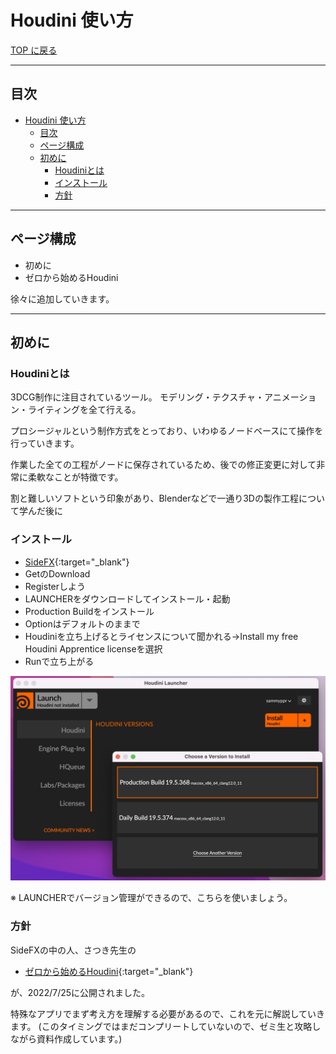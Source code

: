 # Houdini 使い方

[TOP に戻る](../../index.md)

---

## 目次

- [Houdini 使い方](#houdini-使い方)
  - [目次](#目次)
  - [ページ構成](#ページ構成)
  - [初めに](#初めに)
    - [Houdiniとは](#houdiniとは)
    - [インストール](#インストール)
    - [方針](#方針)

---
## ページ構成
- 初めに
- ゼロから始めるHoudini

徐々に追加していきます。

---
## 初めに
### Houdiniとは
3DCG制作に注目されているツール。
モデリング・テクスチャ・アニメーション・ライティングを全て行える。

プロシージャルという制作方式をとっており、いわゆるノードベースにて操作を行っていきます。

作業した全ての工程がノードに保存されているため、後での修正変更に対して非常に柔軟なことが特徴です。

割と難しいソフトという印象があり、Blenderなどで一通り3Dの製作工程について学んだ後に

### インストール
- [SideFX](https://www.sidefx.com/ja/){:target="_blank"} 
- GetのDownload
- Registerしよう
- LAUNCHERをダウンロードしてインストール・起動
- Production Buildをインストール
- Optionはデフォルトのままで
- Houdiniを立ち上げるとライセンスについて聞かれる->Install my free Houdini Apprentice licenseを選択
- Runで立ち上がる

![](img/houdini_launcher.png)

※ LAUNCHERでバージョン管理ができるので、こちらを使いましょう。

### 方針
SideFXの中の人、さつき先生の
- [ゼロから始めるHoudini](https://www.youtube.com/playlist?list=PLAsWwUHApt3P92c3R1VjJrPJQNIfEijrT){:target="_blank"} 

が、2022/7/25に公開されました。

特殊なアプリでまず考え方を理解する必要があるので、これを元に解説していきます。
(このタイミングではまだコンプリートしていないので、ゼミ生と攻略しながら資料作成しています。)
